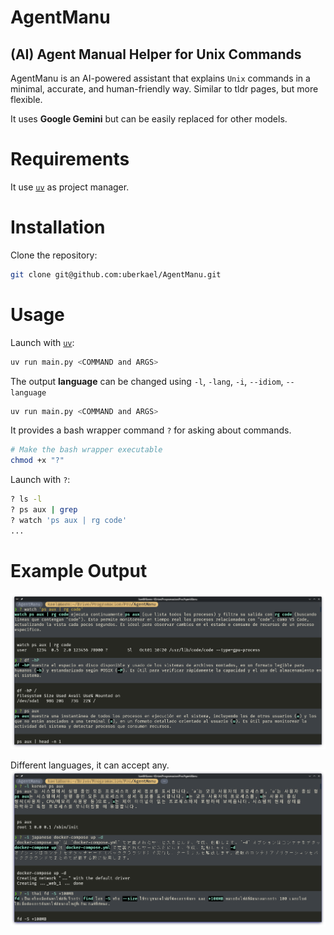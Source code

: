 # AgentManu

## (AI) Agent Manual Helper for Unix Commands

AgentManu is an AI-powered assistant that explains `Unix` commands in a minimal, accurate, and human-friendly way.
Similar to tldr pages, but more flexible.

It uses **Google Gemini** but can be easily replaced for other models.

# Requirements

It use [`uv`](https://github.com/astral-sh/uv) as project manager.

# Installation

Clone the repository:
```bash
git clone git@github.com:uberkael/AgentManu.git
```

# Usage

Launch with [`uv`](https://github.com/astral-sh/uv):

```bash
uv run main.py <COMMAND and ARGS>
```

The output **language** can be changed using `-l`, `-lang`, `-i`, `--idiom`, `--language`
```bash
uv run main.py <COMMAND and ARGS>
```

It provides a bash wrapper command `?` for asking about commands.

```bash
# Make the bash wrapper executable
chmod +x "?"
```

Launch with `?`:

```bash
? ls -l
? ps aux | grep
? watch 'ps aux | rg code'
...
```


# Example Output

![AgentManu](screenshots/use1.png)

Different languages, it can accept any.
![Languages](screenshots/use2.png)
